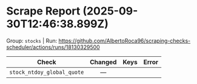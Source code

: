 # Scrape Report (2025-09-30T12:46:38.899Z)

Group: `stocks`  |  Run: https://github.com/AlbertoRoca96/scraping-checks-scheduler/actions/runs/18130329500

| Check | Changed | Keys | Error |
|---|:---:|:--|:--|
| `stock_ntdoy_global_quote` | — |  |  |
